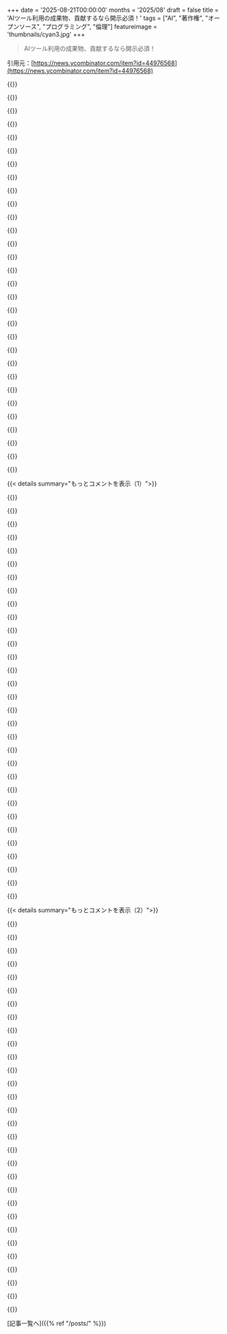 +++
date = '2025-08-21T00:00:00'
months = '2025/08'
draft = false
title = 'AIツール利用の成果物、貢献するなら開示必須！'
tags = ["AI", "著作権", "オープンソース", "プログラミング", "倫理"]
featureimage = 'thumbnails/cyan3.jpg'
+++

> AIツール利用の成果物、貢献するなら開示必須！

引用元：[https://news.ycombinator.com/item?id=44976568](https://news.ycombinator.com/item?id=44976568)




{{<matomeQuote body="出所は重要だよ。LLMはDeveloper Certificate of Origin (DCO)<br> (https://en.wikipedia.org/wiki/Developer_Certificate_of_Origi...) を証明できないし、開発者もLLMが出したコードのDCOを保証できない。LLMは訓練データからそのままコピーすることもあるし、意味を”理解”してるわけじゃないからね。Does v Github (https://githubcopilotlitigation.com/case-updates.html) の裁判結果もまだわからないし、LLMはクリーンルーム設計 (https://en.wikipedia.org/wiki/Clean_room_design) もできない。LLM製コードを受け入れると、コミュニティ全体を危険にさらすことになるよ。" userName="jedbrown" createdAt="2025/08/22 01:30:37" color="#ff33a1">}}




{{<matomeQuote body="大規模LLMだと、科学的には逐語的な再現は逐語的な記録からじゃないって証明されると思うな。Anthropicの件でのAlsup判事の裁定みたいに、学習は「非常に変形的」ってね。彼の裁定が維持されれば、出所は問題じゃないかも。でも、他にも著作権の問題はあるよ。著作権局は機械の出力が人間の著作権性に関するFeistテストに失敗することを要求するし。人間の著作権性がどう再定義されるか、オープンソースの小さなパッチがFeistテストを通るのかとか、考えることはいっぱいあるね。" userName="raggi" createdAt="2025/08/22 01:57:30" color="#785bff">}}




{{<matomeQuote body="もし過去30年間、著作権法が人間にもそう適用されてたらそれでいいんだけど、実際は違うよね。OPのクリーンルームリバースエンジニアリングのリンクを見てみてよ。僕はRE出身だけど、間接的に”汚染された”情報をうっかり吸収しちゃうのをみんなすごく恐れてるんだ。それが裁判で不利に使われる可能性があるからね。MLコミュニティって、自分たちに都合がいいように、AIの”学習”が人間の認知と比較できるかどうかについて意見をコロコロ変えるよね。" userName="snickerbockers" createdAt="2025/08/22 06:51:41" color="#785bff">}}




{{<matomeQuote body="じゃあさ、LLMに音楽の歌詞とか本の一部を作らせた場合、エンコードを考慮してもそれらは新しい作品ってことになるの？" userName="j4coh" createdAt="2025/08/22 02:30:25" color="">}}




{{<matomeQuote body="その音楽がRIAAに代表されてるかどうかにかかってるね :)" userName="GCUMstlyHarmls" createdAt="2025/08/22 03:00:09" color="">}}




{{<matomeQuote body="「LLM」ってどんなサイズも含むよね。小さなデータセットだと変形的じゃないかも。でも、膨大なデータで抽象化が進むと、単なる記憶とは違うレベルになる。出力が唯一無二か、感情的価値があるか、って問題もあるし。アメリカ著作権局によると、人間の関与が足りないと出力は著作権なし。でも、著作権問題は複雑で、「複製」が全体にどれだけ影響するかが重要になるんじゃないかな。著作権局が書いた内容はこちら: https://www.copyright.gov/ai/Copyright-and-Artificial-Intell.... 数千トークン規模の完全な複製が頻繁に出るなら問題だけど、今のLLMは意図的な探査なしに大規模な重複を出すことは少ないよ。" userName="raggi" createdAt="2025/08/22 04:26:31" color="#ff33a1">}}




{{<matomeQuote body="「新しい」ってのは、例えばモデルに歌詞やコードを書かせたら、既存の歌詞やコードが出てきた場合、それが大規模モデルに正確にエンコードされてないから、たまたま同じなだけで法的にも安全な「新しい」ものって言えるの？って意味だよ。" userName="j4coh" createdAt="2025/08/22 05:16:53" color="#ff5c5c">}}




{{<matomeQuote body="いや、「新しい」は関係ないと思うよ。どれくらいリスクがあるかは「使う」ってのが何を意味するかとか、たくさんの要因によるね。もし売るって意味で、それが成功したらリスクがあるよ。他のコンテンツと全く同じじゃなくて、似てるだけでもそうなる。誰かが訴訟を起こそうとすれば、著作権は法的費用からほとんど守ってくれないんだ。" userName="raggi" createdAt="2025/08/22 05:45:40" color="#ff5733">}}




{{<matomeQuote body="西洋ではみんなが「ゴミの派生作品」と思っても、それは君のものって言えるし、時にはヒットすることもあるよね。アートって何が「ゴミ」かなんて誰もreliably（確実に）言えないんだから。多くの業界のクリエイターが大手企業にrip off（盗まれ）てるのに、なぜ音楽業界みたいにやらないんだろう？ カバー曲はオリジナル作者に支払い、変形的な派生作品はまずライセンスを取る。これって一番簡単な解決策なのに、スケールしないからってテック界隈はIP乱用とか「変形的だ」って主張してるんだよね。" userName="strogonoff" createdAt="2025/08/22 03:40:42" color="#ff33a1">}}




{{<matomeQuote body="人気曲のロイヤリティフリーカバーばかり作るミュージシャンがたくさんいるジャンルがあるんだ。<br>これはアートじゃない。アートへの寄生だよ。" userName="0points" createdAt="2025/08/22 06:57:05" color="">}}




{{<matomeQuote body="ロイヤリティフリーカバーなんてものはないよ。ちゃんとしたカバーならライセンス料を払えば演奏できるし、演者と原曲作者の両方にロイヤリティが入るんだ。変形カバーは権利者との交渉が必要だよ。会場オーナーとしては、著作権管理団体に年間固定費を払えば好きな曲を流せるし、オリジナルもカバーも変わらないんだ。単に歌いたいパフォーマーがいて、オリジナル曲が少ないだけかもしれないじゃないか。カバーが寄生なら、この君のコメントも議論への寄生ってことになるのか？カフェで聴くカバーは結構いいものが多いし、とても寄生とは思えないな。ビッグテックがIPを乗っ取ろうとするのと比べたら、カバーアーティストなんて寄生の規模が全然違うよ。" userName="strogonoff" createdAt="2025/08/22 08:34:43" color="#ff33a1">}}




{{<matomeQuote body="ちゃんと見てる？彼らはTV、ラジオ、広告向けに曲を安く売ってるんだ。文字通りSpotifyのために働いてるんだよ。" userName="0points" createdAt="2025/08/22 10:15:18" color="">}}




{{<matomeQuote body="それが俺の主張をどう否定するのか、全然わからないな。ラジオ局は会場オーナーと同じで年間固定費を払う。TV番組はライセンスが必要だけど、原曲のソングライターにはロイヤリティが支払われるし、彼らはライセンス契約に意見を言えるんだ。カバーは特定のシーンにオリジナルよりずっと合うこともあるし、オリジナルほどシーンを独り占めしない。WestworldのMotion Picture Soundtrackみたいにね。君はそれが特に寄生だってことをまだ証明できてないと思うよ。正直なカバーの話だけど、少し変えてオリジナルとして出すのは権利者に訴えられるべきだし、Spotifyがそんなことをするとは思えないな。" userName="strogonoff" createdAt="2025/08/22 12:01:26" color="#785bff">}}




{{<matomeQuote body="レストランやバーが、コストがずっと安いから有名曲のカバーバージョンを流すのを知ってるよ。" userName="zvr" createdAt="2025/08/22 14:01:18" color="">}}




{{<matomeQuote body="カフェが特定の曲をいちいちライセンスするなんて、まずないと思うけどね。著作権管理団体に固定料金を払えば、ほとんど何でも流せる包括ライセンスがもらえるはずだよ。アメリカではそんなに高いの？それともこのオプションを知らないのかな？もしカバーアーティストが店の費用を抑え、より良い体験を提供しつつ、元のアーティストにもロイヤリティがちゃんと支払われるなら、それが特に寄生に見えるかい？" userName="strogonoff" createdAt="2025/08/22 14:12:34" color="#45d325">}}




{{<matomeQuote body="俺が話してた例はUSじゃないんだ。レストランやカフェは固定料金を払って特定のカタログ（演奏）にアクセスできる。その料金はカタログの内容次第なんだよ。インストゥルメンタル版（歌手なし、歌詞なし）や無名の人の演奏なら、かなり安くなるって想像できるでしょ。" userName="zvr" createdAt="2025/08/23 10:40:14" color="#785bff">}}




{{<matomeQuote body="会場のビジネスオーナーとして2つの国で仕組みを知ってるけど、料金はかなり手頃だったよ。だから、君の国（USじゃないんだろうけど）では高すぎるのかって聞いたんだ。" userName="strogonoff" createdAt="2025/08/23 12:41:46" color="">}}




{{<matomeQuote body="音楽著作権には歌詞、作曲、録音の3つの側面があるんだ。これらはそれぞれ別の人、あるいは同じ人が所有できる。「ロイヤリティフリーカバー」ってのは、そのうちのどれかの権利を悪用してるんだよ。ロイヤリティを回避してるんじゃなくて、まだ捕まってないだけさ。" userName="withinboredom" createdAt="2025/08/22 10:14:52" color="#45d325">}}




{{<matomeQuote body="カバーの演奏でも、関連するロイヤリティは原曲のソングライターに支払われるはずだと信じてる。演奏料はないけど、ひどい詐取だとは思わないな（だってカバーもアレンジや演奏に労力がかかるからね）。" userName="strogonoff" createdAt="2025/08/22 12:21:58" color="">}}




{{<matomeQuote body="「tvinkle tvinkle ittle stawr」みたいに歌詞をわざと間違って書くことで、法律の抜け道を通ろうとする人がいるって話だけど、こんなテクニック、裁判じゃ絶対通用しないよ。" userName="withinboredom" createdAt="2025/08/22 13:45:51" color="">}}




{{<matomeQuote body="Spotifyが「tvinkle tvinkle ittle stawr」みたいな違法行為をしているとは思えないな。彼らは合法な抜け穴で十分稼いでるし。<br>こんなこと実際にはあんまり聞かないけど、権利者が訴えれば違法になるはず。結局、違法なことをする人はいるけど、今のシステムはちゃんと機能してるよ。" userName="strogonoff" createdAt="2025/08/22 13:51:26" color="#45d325">}}




{{<matomeQuote body="LLMの verbatim reproductionが verbatim recordingからじゃないって分析、いらないでしょ。AI企業は、自分たちのIPが勝手にAIボットに scrapeされるのは許さないのに、他人のデータは「未来のために」全部取り込むべきって言うのは、おかしいよね。:rolleyes:" userName="camgunz" createdAt="2025/08/22 08:22:00" color="#45d325">}}




{{<matomeQuote body="SQLiteが著作権に縛られないようにしてる方法だよ。<br>「プロジェクトはパッチを受け付けないけど、概念実証なら歓迎する。でも、必要なら僕らがゼロから書き直すからね。」だって。source, https://www.sqlite.org/copyright.html" userName="rovr138" createdAt="2025/08/22 22:23:18" color="#785bff">}}




{{<matomeQuote body="コードの書き方なんて限られてるんだよね。高校のプログラミングコンテストで、僕と友達のコードが変数名やインデントまで全く同じで問題になったことがあったよ。お互い盗んでないのにさ。" userName="jojobas" createdAt="2025/08/22 01:44:12" color="">}}




{{<matomeQuote body="コードは自由であるべき、って思ってる人もいるんだよ。20年前は、公開されてるコードはみんな自由に使えるってのが当たり前だったし、こんな問題なかったもん。" userName="Aeolun" createdAt="2025/08/22 09:05:31" color="#38d3d3">}}




{{<matomeQuote body="LLMは clean room designに使える可能性もあるよ。<br>訓練データが全部 clean room内にある場合や、訓練が複製対象の著作物より前に完了した場合だね。LLMの出力が著作権汚染されるって話は分かるけど、必ずしも clean-room reverse engineerができないわけじゃないってこと。" userName="Borealid" createdAt="2025/08/22 02:30:12" color="#ff33a1">}}




{{<matomeQuote body="「特定の著作物だけを気にすればいい」って前のコメントは違うよ。著作権のあるあらゆる作品をコピーしないように、有効なライセンスをちゃんと守る必要があるんだから。" userName="account42" createdAt="2025/08/22 08:17:20" color="#38d3d3">}}




{{<matomeQuote body="clean room reverse engineeringの「clean room」は、特定の trade secretに関するものだよ。著作権とは違う。clean roomがあったって、従業員が過去に見た作品をコピーしちゃったら、著作権侵害になるんだからね。clean roomは licenseと trade secretに関わること。" userName="Borealid" createdAt="2025/08/22 09:47:38" color="#ff5c5c">}}




{{<matomeQuote body="「AI」を使うとIP taintがあるのに、みんな見てないふりしてるよね。<br>「この分野のオープンソースコード全部覚えたから、コマンド一発で吐き出せるよ」って人がいたら、会社じゃコード作業禁止するはずなのに、「AI」だと「AIがやったから大丈夫！」って理屈で、GPLとかのコードを洗濯してるのを無視してる。これ、IPを大事にする会社には致命的でしょ。" userName="neilv" createdAt="2025/08/21 19:26:17" color="#ff5733">}}




{{<matomeQuote body="米国の裁判所はAIの学習データ利用を変革的だと判断してるんだ。IP法を社会のニーズに合わせて再考するのは大変だけど、それが絶対必要だよ。もう後戻りはできないってことだね。" userName="ineedasername" createdAt="2025/08/21 19:57:25" color="#ff33a1">}}




{{< details summary="もっとコメントを表示（1）">}}

{{<matomeQuote body="AIが生成したコードが他人のコードとそっくりだったり、独自アルゴリズムを使っていたら、AIが作ったと言っても裁判で負けるよ。AIはGitHubのプライベートリポジトリからコードをパクってるし、俺も実際すごいコードをAIに吐き出されたことがある。" userName="bsder" createdAt="2025/08/21 21:39:29" color="#45d325">}}




{{<matomeQuote body="AIがIPを生成すれば人間よりずっと安くできるから、利益が少なくても成り立つんじゃない？あとはトレードシークレットを使ったり、SaaSみたいにリモートでサービス提供すればIPを保護できるかもね。でも、これはソフトウェア限定の話で、本や音楽には使えないよ。" userName="eru" createdAt="2025/08/22 00:18:55" color="#38d3d3">}}




{{<matomeQuote body="アメリカでは、人間のちゃんとした貢献がないと著作権で保護されるIPは作れないよ。詳しくはここで確認してね。<br>https://www.copyright.gov/ai/Copyright-and-Artificial-Intell..." userName="raggi" createdAt="2025/08/22 02:12:14" color="#ff33a1">}}




{{<matomeQuote body="GPT-5が新しい数学を発明したって話があるのに、それがすでに誰かの論文にあったなんて言うのは、さすがに無理があるんじゃないかな。数学者が知らなかった論文に載ってた、なんて考えはかなり飛躍してるよ。" userName="rowanG077" createdAt="2025/08/21 22:56:06" color="">}}




{{<matomeQuote body="それってStackOverflowとか、この分野の教科書を全部禁止するようなもんじゃない？プログラマーが他のプログラマーのコードを見るのは当たり前の現実なんだからさ。" userName="luma" createdAt="2025/08/21 19:27:39" color="">}}




{{<matomeQuote body="Redditはユーザーの投稿をAIで翻訳して、Google検索の結果として出してるんだ。Redditがユーザーコンテンツの著作権を主張してるのか、AI翻訳の著作権を主張してるのかはっきりしないけど、ユーザーには報酬を払ってないみたいだよ。広告収益もXみたいに分配してないから、結局ユーザーには関係ない話だよね。<br>https://news.ycombinator.com/context?id=44972296" userName="aspenmayer" createdAt="2025/08/22 04:20:30" color="#ff5c5c">}}




{{<matomeQuote body="Redditはずっとユーザーに敵対的な会社だよ。利用規約で、ユーザーのコンテンツを世界中でロイヤリティフリーで永続的に使えるライセンスを取得してるんだ。AIの学習データに使う権利も含まれてる。FAANGよりもひどいのに、みんな目を背けてるのが不思議だね。" userName="raggi" createdAt="2025/08/22 05:36:18" color="#ff33a1">}}




{{<matomeQuote body="LLMが新しい知識を発見したなんて、今までなかったことだよ。それがトレーニングデータの中にあった情報だっていう考えは、かなり飛躍しすぎじゃないかな？" userName="jakelazaroff" createdAt="2025/08/22 00:15:04" color="">}}




{{<matomeQuote body="AIを使うとIP汚染があるって思ってるのは、それで儲けたい人たちだけだよ。ほとんどの人はそんなこと気にしてないし、法律もAIの進歩を止めてないから大丈夫でしょ。" userName="tick_tock_tick" createdAt="2025/08/21 19:49:27" color="">}}




{{<matomeQuote body="AIモデルを学習させるのと、AIモデルを使うのは全然違うことだよ。" userName="Hamuko" createdAt="2025/08/21 21:01:23" color="">}}




{{<matomeQuote body="IPが生み出されることで経済が回るって社会的な願望はまだ固まってないのに、法律はもう決着済みって思うのは変だよね。" userName="slg" createdAt="2025/08/22 01:29:27" color="">}}




{{<matomeQuote body="IP/著作権問題が「ふり」だなんて、意見が違う人にひどい言い方じゃない？俺や多くの人が問題ありって思ってるんだよ。混乱を利用しようとする側にこそ私欲があるわけで、この非難はまさに「お前が言うな」って感じだね。" userName="neilv" createdAt="2025/08/21 20:12:50" color="#ff5c5c">}}




{{<matomeQuote body="米国の裁判所が学習データ使用を「変革的」と判断したって話は、まだ決着してない法律を誤解させてるよ。AIが他社のコードをそのまま出しちゃうリスクはマジであるからね。" userName="alfalfasprout" createdAt="2025/08/21 20:17:14" color="#45d325">}}




{{<matomeQuote body="「AIが作ったコードでも、誰かのと一緒なら負ける」って言うけど、数行なら引用と同じで侵害じゃないよ。LLMは複雑なアルゴリズムも作れるし、それを「AIじゃない」って言うのはちょっと違うんじゃないかな。" userName="ineedasername" createdAt="2025/08/21 22:43:17" color="#ff33a1">}}




{{<matomeQuote body="「見る」のと「コピーする」のは違うんだよ。StackOverflowを見て理解するのはいいけど、ライセンス無視してコピペするのはダメ。StackOverflowのコンテンツはCC-by-saライセンスだよ。詳細はここ: https://stackoverflow.com/help/licensing" userName="JoshTriplett" createdAt="2025/08/21 19:53:28" color="#ff5c5c">}}




{{<matomeQuote body="はっきりさせておきたいんだけど、作家やアーティスト、コーダーみたいにIPを作る人たちが経済的に自立できる社会ってのは、みんなが支持してる考えだと思うんだ。公開されたら全部タダで使っていい、なんて意見は一般的じゃない。これが大前提で、あとは細かいルールの話だよね。" userName="ineedasername" createdAt="2025/08/22 01:46:50" color="#ff5c5c">}}




{{<matomeQuote body="AIがまるごと本を吐き出すなんてことはないよ。意図的に促さないと、特定のリポジトリのコードをそのまま出すこともほぼ無理。NYTとOpenAIの訴訟でも、部分的な再現は意図的なプロンプトが必要だったんだ。モデルはデータを圧縮してるわけじゃなくて、次のトークンを予測する数学的な計算方法を持ってるだけ。数行のコードが出たところで、それは著作権侵害じゃないよ。全体の一部だし、同じ機能なら実装が似るのはよくあることだからね。" userName="popalchemist" createdAt="2025/08/21 20:30:40" color="#785bff">}}




{{<matomeQuote body="学習データを使うことが「変革的」なのはわかるけど、AIの出力が自動的に侵害にならないってわけじゃないよ。モデルに著作物をコピーさせたら、それは侵害になるはず。本を覚えても侵害じゃないけど、記憶から再現したら侵害、ってのと同じだよ。" userName="shkkmo" createdAt="2025/08/22 00:45:24" color="#ff33a1">}}




{{<matomeQuote body="ある見方をすれば、これはユーザー中心の考え方で、言語の壁を越えて、読み書きできるすべての人にサービスを広げるってことだね。どんな良いことにもマイナス面があるって意味で、これは覚えておくべき重要な点だよ。" userName="aspenmayer" createdAt="2025/08/22 05:40:57" color="">}}




{{<matomeQuote body="それってどうして明らかに専有物なの？AIが自分で書けなかったって暗黙に仮定してない？" userName="Filligree" createdAt="2025/08/21 22:43:41" color="">}}




{{<matomeQuote body="ふむ…”変形的”って必ずしも”派生的”じゃないの？AIの学習って、圧縮アルゴリズムが辞書を作ってデータを圧縮するのと大きく違わない気がするんだけど。でもJPEG圧縮は”変形的”って誰も言わないよね。何十億もの著作権画像に対して非可逆圧縮をして”辞書”を学習させられる？" userName="BobbyTables2" createdAt="2025/08/22 01:44:50" color="#ff33a1">}}




{{<matomeQuote body="＞ 社会は一般的に、作家、アーティスト、映画制作者、Codersなどが支援されるべきと考えているけど、Codersはコードが実行されるたびに報酬をもらうわけじゃないよね。なんで異なる権利を一緒くたにするの？" userName="ekianjo" createdAt="2025/08/22 04:38:15" color="">}}




{{<matomeQuote body="ユーザー中心ってのは、ユーザーに選択肢を与えることだよね。本当にそれくらいシンプルだよ。力のある立場から人に何かを強制するのは、彼らのためになることなんて絶対にない。" userName="martin-t" createdAt="2025/08/22 11:18:11" color="">}}




{{<matomeQuote body="CC BY-SA 4.0は”コードと互換性がある”よ。例えば、GPLと互換性があるんだ（詳しくは https://wiki.creativecommons.org/wiki/ShareAlike_compatibili... を見てね）。ただ、コード向けに設計されてるわけじゃないだけ。" userName="wizzwizz4" createdAt="2025/08/21 22:39:19" color="#45d325">}}




{{<matomeQuote body="https://medium.com/@deshmukhpratik931/the-matrix-multiplicat...<br>トップジャーナルに掲載される論文のかなり（40%？）がAIの応用を含んでいるのは偶然じゃないよね。" userName="rerdavies" createdAt="2025/08/22 14:44:01" color="">}}




{{<matomeQuote body="libgenに海賊版の書籍を公開するのと、libgenから海賊版の書籍をダウンロードするのは違うよ。どちらも合法じゃないけどね。" userName="ryukoposting" createdAt="2025/08/21 22:30:14" color="">}}




{{<matomeQuote body="＞ 本を丸ごと吐き出すのと変わらない<br>こんな感じ？MetaのLlama 3.1はハリー・ポッター第1巻の42%を思い出せるんだって — https://news.ycombinator.com/context?id=44972296 — 67日前（コメント313件）" userName="aspenmayer" createdAt="2025/08/22 04:38:42" color="#ff5733">}}




{{<matomeQuote body="この記事は、僕が兄弟コメントで言及したことと同じ内容だね。個人的には、再現性のないGoogleのホワイトペーパーは説得力のある証拠だとは思わないな。" userName="jakelazaroff" createdAt="2025/08/22 16:49:29" color="">}}




{{<matomeQuote body="Redditアカウントが必須だとは思わないな。Redditユーザーとして、クールだと思うし、いくつか懸念もあるよ。ユーザーデータを扱うほとんどのサイトには、問題があるだろうね。ユーザーコンテンツでお金を稼ぐことは、常に問題がつきまとうものだよ。" userName="aspenmayer" createdAt="2025/08/22 19:18:57" color="">}}




{{<matomeQuote body="mitchellhの未経験の人をコーチしてPRを通すって姿勢、すごくいいと思うんだよね。ジュニア開発者に成長の機会を与えるフィードバックって大切だけど、AIに丸投げして何も学ばないんじゃ、せっかくの指導も無駄になっちゃうよ。" userName="andruby" createdAt="2025/08/21 20:28:22" color="#38d3d3">}}

{{</details>}}




{{< details summary="もっとコメントを表示（2）">}}

{{<matomeQuote body="ジュニア開発者ってさ、AIを使わないなんてありえない職場で働き始めるんだから。" userName="ants_everywhere" createdAt="2025/08/21 23:10:12" color="">}}




{{<matomeQuote body="さっきの『ジュニア開発者はAIを使い続ける』って意見、すごいUS寄りだよね。俺が見る限り、多くの人はAIが派手なアプリ以外で本当に使えるのか、結構疑ってるよ。" userName="aleph_minus_one" createdAt="2025/08/22 12:59:14" color="">}}




{{<matomeQuote body="世界の半分はUSよりAIにポジティブだよ。だって、中国人の4%くらいしかAIを心配してないのに、アメリカ人だと半分くらいが心配してるんだからね。" userName="MacsHeadroom" createdAt="2025/08/25 17:24:30" color="#ff5c5c">}}




{{<matomeQuote body="うん、それってさ、ジュニアパイロットがオートパイロットを使わない職場なんてないように、当然のことだよね。" userName="tpoacher" createdAt="2025/08/22 08:58:55" color="#38d3d3">}}




{{<matomeQuote body="AIを全然使うなってことじゃないと思うけどな。彼はAIがPR全部をやるのは望んでないだけでしょ？" userName="eru" createdAt="2025/08/22 00:23:47" color="">}}




{{<matomeQuote body="GhosttyのAI開示ルール、『どんなAI支援でも開示必須！』ってのが曖昧で、タブ補完もか？ってなってるよ。『単一キーワードなら軽いタブ補完は不要』って言うけど、正直このポリシー、変だね。ジュニア開発者はAIでのコーディングを学ぶべきだし、それが今どきのやり方なのにさ。親切さが大事って言う割に、今の環境への適応を助けるのは無駄ってのは矛盾してると思うな。" userName="ants_everywhere" createdAt="2025/08/22 00:32:41" color="#45d325">}}




{{<matomeQuote body="開示するからって、必ずしも却下されるわけじゃないんだよ。レビュアーへの単なる合図みたいなもんだからさ。" userName="0x6c6f6c" createdAt="2025/08/22 01:21:28" color="">}}




{{<matomeQuote body="問題はさ、『AI利用の開示が本当に役立つシグナルなのか』ってことだよね。俺は違うと思う。正直、AIアシスタントを日常使いしてるシニア開発者としては、そんなポリシーのリポジトリにはPRを出す気になれないな。良いPRって、修正自体よりずっと大変なんだよ。コーディングアシスタントを使ったってだけでPRが通らない可能性があるなら、もうPR出すのやめちゃうかも。" userName="rerdavies" createdAt="2025/08/22 15:05:13" color="#45d325">}}




{{<matomeQuote body="『ジュニア開発者はAIとコード書くべき、それが今のコーディングだから』って話だけどさ。むしろ『それって一部のSilicon Valleyのバブルの中での話だろ？』って言いたいね。" userName="aleph_minus_one" createdAt="2025/08/22 12:59:11" color="">}}




{{<matomeQuote body="AIの出力が良いか悪いかを見極める力は、やっぱり人間が学ぶ必要があるよね。" userName="hagbarth" createdAt="2025/08/22 07:12:58" color="#ff33a1">}}




{{<matomeQuote body="問題が実際に起きたらルールを細かく調整すればいいんだよ。議会で法律を通すわけじゃないしね。" userName="makeitdouble" createdAt="2025/08/22 01:11:11" color="">}}




{{<matomeQuote body="今日は良い日！HNのトップページに現実的なAIの体験談がたくさん。個人のPCではAIアシストをオフにして、仕事では控えめに使うよ。複合的な作業には向かないけど、単体作業は得意だね。結局、AIはそれを扱う人間の知能次第ってこと。" userName="thallavajhula" createdAt="2025/08/21 19:27:26" color="#785bff">}}




{{<matomeQuote body="「AIはそれを扱う人間の知能次第」っていう意見にだんだん賛同してきたよ。AIって魔法じゃないから、チームメンバーにも説明が苦手な人がAIに価値ある情報伝えられるわけないよね。AIでエンジニアのレベルが上がるって期待してたけど、むしろ普通のエンジニアとすごいエンジニアの差を広げそう。複雑だけど、AIが役立たないって意見も理解できるようになったよ。" userName="tick_tock_tick" createdAt="2025/08/21 19:44:15" color="#ff5733">}}




{{<matomeQuote body="AIとエンジニアの関係をこう考えてみたよ。<br>優れたエンジニア + AI = 優れたエンジニア++<br>良いエンジニア + AI = 良いエンジニア<br>普通のエンジニア + AI = 並以下のエンジニア<br>優れたエンジニアは、単なるコーダーじゃなく、コミュニケーションもコラボレーションも学習意欲も高い人のこと。" userName="btucker" createdAt="2025/08/21 20:03:51" color="#ff5c5c">}}




{{<matomeQuote body="仕事でAIを大規模に使うのに苦労してたけど、妻にAndroidアプリ開発を頼まれたんだ。KotlinもAndroid UIも知らないけど、AIを使ったら8時間で家族向けアプリがほぼ完成！これはすごい。AIは得意な分野とそうじゃない分野があるんだね。仕事の複雑なプロジェクトでは、小さなプロンプトから大量のコード生成ってわけにはいかない。でも、知らない言語や環境でAIを使ってみるのはおすすめだよ。AIが唯一のツールだから、強制的にAIを使いこなせるようになるよ。" userName="jerf" createdAt="2025/08/21 20:00:08" color="#ff5c5c">}}




{{<matomeQuote body="「OK」と「並以下」って違いあるの？" userName="aydyn" createdAt="2025/08/21 20:10:21" color="">}}




{{<matomeQuote body="AIが複雑な作業でうまく機能しないのは、ツールの限界だよ。もしコードベースの構造や履歴を要約して、必要な部分をAIに渡せるシステムがあれば、Androidアプリみたいにうまくいくはず。Androidの定型コードは学習データに豊富にあるけど、個別のプロジェクトはそうじゃないからね。コードベースでモデルをファインチューニングすれば、同じ結果が出せるよ。複雑なプロジェクトでAIが使えないのは、AIの仕組みの問題じゃなくてツールの問題だね。C++で数ヶ月かかったプロジェクトを、知らないGo言語でAIを使って週末で書き直せたとき、AIのすごさに納得したよ！" userName="adastra22" createdAt="2025/08/21 20:51:52" color="#ff33a1">}}




{{<matomeQuote body="エンジニアじゃない人 + AI = 今やエンジニア！これがAI企業の評価が高い理由だね。" userName="geodel" createdAt="2025/08/21 20:26:07" color="#ff33a1">}}




{{<matomeQuote body="「OK」はだいたい十分だけど、もっと良くできる感じ。「並以下」はただ単に不十分ってことだね。" userName="BolexNOLA" createdAt="2025/08/21 20:22:18" color="">}}




{{<matomeQuote body="AIの能力は将来もっと上がると思う。今のLLMじゃ構造的に無理だけど、いつかシステムやアーキテクチャを“真に”理解する次世代AIが出てくるはずだ。それがいつかは不明だけどね。ただ、何をどうしたいかを正確に伝える情報理論的な限界は、コミュニケーションの根本だから、AIでも大きな壁になるだろうね。問題を詳細に理解するスキルは、しばらくなくならないよ。" userName="jerf" createdAt="2025/08/21 20:58:51" color="#ff5c5c">}}




{{<matomeQuote body="AIに頼りすぎると、自分のスキルが落ちる自己デスクスキル化になっちゃうと思うんだ。常に学んで、間違いから覚えてる優秀なエンジニアなら問題ないけど、AIに判断を100%任せてたら、その人は凡庸なエンジニアになるだろうね。" userName="biophysboy" createdAt="2025/08/21 20:15:40" color="#45d325">}}




{{<matomeQuote body="君が言ってることは、新規開発（グリーンフィールドプロジェクト）はAIにすごく向いてるけど、既存改修（ブラウンフィールドプロジェクト）はかなり難しいっていう考えと合ってる気がするね。" userName="smokel" createdAt="2025/08/21 20:24:22" color="">}}




{{<matomeQuote body="知らない言語や環境でAIを使うと、細かいことにこだわらなくなるって良い洞察だね。僕もデジタルファイルを検索に頼ってフォルダ分けをやめたように、AIが作ったコードも正しくて、安全で、動けば見た目はどうでもいい。僕の役割はコードを書くことじゃなくて、システム設計と仕様に集中することだと思ってるよ。" userName="thewebguyd" createdAt="2025/08/21 20:28:35" color="#45d325">}}




{{<matomeQuote body="株式市場が“技術力”を正しく評価できるなんて、絶対に信じられないことの一つだよ。OpenAIの価値を決めてるような人たちは、たぶんiPadの初期設定すら苦戦するんじゃないかな。" userName="ToucanLoucan" createdAt="2025/08/21 20:30:04" color="#38d3d3">}}




{{<matomeQuote body="Stack Overflowをコピペして、何でそう動くのか理解せずに使ってた人たちが、今度はAIを使って、やっぱり何をやってるか理解せずに作ってるんだよね。" userName="QuercusMax" createdAt="2025/08/21 20:25:07" color="">}}




{{<matomeQuote body="僕は「情報理論的な障壁」は感じないな。<br>(1)AIは人間と組むと「問題を詳細に理解する」のがすごく得意だよ。僕の曖昧な指示を詳細なプロンプトにしてくれるんだ。<br>(2)コンテキスト管理は検索とインデックスの問題で、解決可能な領域だよ。AIの内部的な限界じゃなくて、コンテキストの扱い方の問題だね。" userName="adastra22" createdAt="2025/08/21 21:13:30" color="#38d3d3">}}




{{<matomeQuote body="ブラウンフィールドプロジェクトが難しいのは、コードに直接定義されてないコンテキストや決定事項がたくさんあるからだよ。テストがしっかりあって、良いドキュメントがあるプロジェクトなら、人間にとってもAIにとっても理解しやすいはず。でも、規律のない人がAIを使い始めてプロジェクトがめちゃくちゃにならないように、全体像を把握してる人が必要だね。" userName="QuercusMax" createdAt="2025/08/21 20:28:35" color="#ff33a1">}}




{{<matomeQuote body="「mediocre（凡庸）」って言葉には、ひどいって意味もあるけど、そこそこ、普通、悪くない、みたいな意味もあるんだよ。" userName="furyofantares" createdAt="2025/08/22 02:47:50" color="">}}




{{<matomeQuote body="最近、中堅エンジニアがAIでコードを要約して、メソッドとかのドキュメントを大量に作ってたんだけど、すごく時間の無駄だと思ったよ。コード自体は読みやすかったし、AIが作ったドキュメントはpydocと大差ないんだ。時間をかけるなら、コードを読んで、足りないドキュメントを改善したり、チームメイトに必要なコンテキストを聞いたりするべきだったね。" userName="QuercusMax" createdAt="2025/08/21 20:23:50" color="#45d325">}}

{{</details>}}



[記事一覧へ]({{% ref "/posts/" %}})
